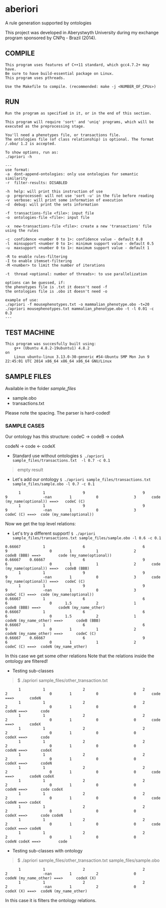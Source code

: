 # aberiori 
A rule generation supported by ontologies

This project was developed in Aberystwyth University during my exchange program sponsored by CNPq - Brazil (2014).


## COMPILE
	This program uses features of C++11 standard, which gcc4.7.2+ may have.
	Be sure to have build-essential package on Linux.
	This program uses pthreads.
	
	Use the Makefile to compile. (recommended: make -j <NUMBER_OF_CPUs>)
	
## RUN
	Run the program as specified in it, or in the end of this section.

	This program will require 'sort' and 'uniq' programs, which will be executed as the preprocessing stage.
	
	You'll need a phenotypes file, or transactions file.
	The ontologies file (of class relationship) is optional. The format /.obo/ 1.2 is accepted.
	
	To show options, run as:
	./apriori -h
	
	---
	use format:
	-a	dont-append-ontologies: only use ontologies for semantic similarity
	-r	filter-results: DISABLED

	-h	help: will print this instruction of use
	-p	preprocessed: will not use 'sort -u' in the file before reading
	-v	verbose: will print some information of execution
	-d	debug: will print the sets information

	-f	transactions-file <file>: input file
	-o	ontologies-file <file>: input file

	-x	new-transactions-file <file>: create a new 'transactions' file using the rules

	-c	confidence <number 0 to 1>: confidence value - default 0.8
	-l	minsupport <number 0 to 1>: minimum support value - default 0.5
	-u	maxsupport <number 0 to 1>: maximum support value - default 1

	-R to enable rules-filtering
	-I to enable itemset-filtering
	-M <number> to limit the number of iterations

	-t	thread <optional: number of threads>: to use parallelization

	options can be guessed, if:
	the phenotypes file is .txt it doesn't need -f
	the ontologies file is .obo it doesn't need -o

	example of use: 
	./apriori -f mousephenotypes.txt -o mammalian_phenotype.obo -t=20
	./apriori mousephenotypes.txt mammalian_phenotype.obo -t -l 0.01 -c 0.3
	---

## TEST MACHINE
	This program was succesfully built using:
		g++ (Ubuntu 4.8.2-19ubuntu1) 4.8.2
	on
		Linux ubuntu-linux 3.13.0-30-generic #54-Ubuntu SMP Mon Jun 9 22:45:01 UTC 2014 x86_64 x86_64 x86_64 GNU/Linux

## SAMPLE FILES

Available in the folder *sample_files*
- sample.obo
- transactions.txt

Please note the spacing. The parser is hard-coded!

### SAMPLE CASES

Our ontology has this structure:
codeC -> codeB -> codeA

codeN -> code <- codeX

- Standard use without ontologies
`$ ./apriori sample_files/transactions.txt  -l 0.7 -c 0.1`
> empty result

- Let's add our ontology
`$ ./apriori sample_files/transactions.txt sample_files/sample.obo -l 0.7 -c 0.1`
```support confidence      transactions    transactions_antecedent transactions_consequent semantic_similarity     lift    sumDepth        sumHeight       Antecedent===>  Consequent
      1          1                 9                          9                       9                -nan        1           0                3       code (my_name(optional)) ===>   codeC (C) 
      1          1                 9                          9                       9                -nan        1           0                3       codeC (C) ===>  code (my_name(optional)) 
```
Now we get the top level relations:

- Let's try a different support!
`$ ./apriori sample_files/transactions.txt sample_files/sample.obo -l 0.6 -c 0.1`
```support confidence      transactions    transactions_antecedent transactions_consequent semantic_similarity     lift    sumDepth        sumHeight       Antecedent===>  Consequent
0.66667          1                 6                          6                       9                   0        1           1                2       codeB (BBB) ===>        code (my_name(optional)) 
0.66667    0.66667                 6                          9                       6                   0        1           1                2       code (my_name(optional)) ===>   codeB (BBB) 
      1          1                 9                          9                       9                -nan        1           0                3       code (my_name(optional)) ===>   codeC (C) 
      1          1                 9                          9                       9                -nan        1           0                3       codeC (C) ===>  code (my_name(optional)) 
0.66667          1                 6                          6                       6                   0      1.5           2                1       codeB (BBB) ===>        codeN (my_name_other) 
0.66667          1                 6                          6                       6                   0      1.5           2                1       codeN (my_name_other) ===>      codeB (BBB) 
0.66667          1                 6                          6                       9                   0        1           1                2       codeN (my_name_other) ===>      codeC (C) 
0.66667    0.66667                 6                          9                       6                   0        1           1                2       codeC (C) ===>  codeN (my_name_other) 
```
In this case we get some other relations
Note that the relations inside the ontology are filtered!

- Testing sub-classes
> $ ./apriori sample_files/other_transaction.txt
```support confidence      transactions    transactions_antecedent transactions_consequent semantic_similarity     lift    sumDepth        sumHeight       Antecedent===>  Consequent
      1          1                 2                          2                       2                   0        1           0                0       code ===>       codeN 
      1          1                 2                          2                       2                   0        1           0                0       codeN ===>      code 
      1          1                 2                          2                       2                   0        1           0                0       code ===>       codeX 
      1          1                 2                          2                       2                   0        1           0                0       codeX ===>      code 
      1          1                 2                          2                       2                   0        1           0                0       codeN ===>      codeX 
      1          1                 2                          2                       2                   0        1           0                0       codeX ===>      codeN 
      1          1                 2                          2                       2                   0        1           0                0       code ===>       codeN codeX 
      1          1                 2                          2                       2                   0        1           0                0       codeN ===>      code codeX 
      1          1                 2                          2                       2                   0        1           0                0       code codeN ===> codeX 
      1          1                 2                          2                       2                   0        1           0                0       codeX ===>      code codeN 
      1          1                 2                          2                       2                   0        1           0                0       code codeX ===> codeN 
      1          1                 2                          2                       2                   0        1           0                0       codeN codeX ===>        code 
```

- Testing sub-classes with ontology
> $ ./apriori sample_files/other_transaction.txt sample_files/sample.obo
```support confidence      transactions    transactions_antecedent transactions_consequent semantic_similarity     lift    sumDepth        sumHeight       Antecedent===>  Consequent                                                          
      1          1                 2                          2                       2                -nan        1           2                0       codeN (my_name_other) ===>      codeX (X)                                           
      1          1                 2                          2                       2                -nan        1           2                0       codeX (X) ===>  codeN (my_name_other)                                               
```
In this case it is filters the ontology relations.
